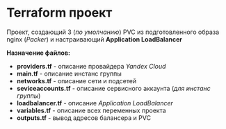 # Terraform проект

Проект, создающий 3 (*по умолчанию*) PVC из подготовленного образа nginx (*Packer*) и настраивающий **Application LoadBalancer**

**Назначение файлов:**
* **providers.tf** - описание провайдера *Yandex Cloud*
* **main.tf** - описание инстанс группы
* **networks.tf** - описание сети и подсетей
* **seviceaccounts.tf** - описание сервисного аккаунта (*для инстанс группы*)
* **loadbalancer.tf** - описание *Application LoadBalancer*
* **variables.tf** - описание всех переменных проекта
* **outputs.tf** - вывод адресов балансера и PVC